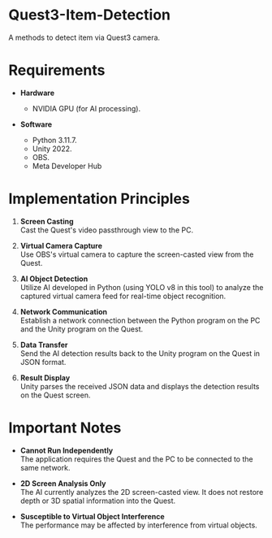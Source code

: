# Quest3-Item-Detection
A methods to detect item via Quest3 camera.

# Requirements

- **Hardware**  
  - NVIDIA GPU (for AI processing).

- **Software**  
  - Python 3.11.7.  
  - Unity 2022.  
  - OBS.
  - Meta Developer Hub

# Implementation Principles

1. **Screen Casting**  
   Cast the Quest's video passthrough view to the PC.

2. **Virtual Camera Capture**  
   Use OBS's virtual camera to capture the screen-casted view from the Quest.

3. **AI Object Detection**  
   Utilize AI developed in Python (using YOLO v8 in this tool) to analyze the captured virtual camera feed for real-time object recognition.

4. **Network Communication**  
   Establish a network connection between the Python program on the PC and the Unity program on the Quest.

5. **Data Transfer**  
   Send the AI detection results back to the Unity program on the Quest in JSON format.

6. **Result Display**  
   Unity parses the received JSON data and displays the detection results on the Quest screen.

# Important Notes

- **Cannot Run Independently**  
  The application requires the Quest and the PC to be connected to the same network.

- **2D Screen Analysis Only**  
  The AI currently analyzes the 2D screen-casted view. It does not restore depth or 3D spatial information into the Quest.

- **Susceptible to Virtual Object Interference**  
  The performance may be affected by interference from virtual objects.
